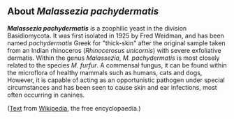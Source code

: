 About *Malassezia pachydermatis* 
--------------------------------



***Malassezia pachydermatis*** is a zoophilic yeast in the division
Basidiomycota. It was first isolated in 1925 by Fred Weidman, and has
been named *pachydermatis* Greek for \"thick-skin\" after the original
sample taken from an Indian rhinoceros (*Rhinocerosus unicornis*) with
severe exfoliative dermatis. Within the genus *Malassezia*,
*M. pachydermatis* is most closely related to the species *M. furfur*. A
commensal fungus, it can be found within the microflora of healthy
mammals such as humans, cats and dogs, However, it is capable of acting
as an opportunistic pathogen under special circumstances and has been
seen to cause skin and ear infections, most often occurring in canines.

([Text](http://en.wikipedia.org/wiki/Malassezia_pachydermatis) from
[Wikipedia](http://en.wikipedia.org/), the free encyclopaedia.)
